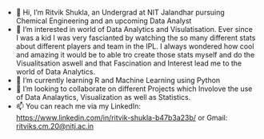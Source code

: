 - 👋 Hi, I’m Ritvik Shukla, an Undergrad at NIT Jalandhar pursuing Chemical Engineering and an upcoming Data Analyst
- 👀 I’m interested in world of Data Analytics and Visulatisation. Ever since I was a kid I was very fascianted by watching the so many different stats about different players and team in the IPL. 
 I always wondered how cool and amazing it would be to able tro create those stats myself and do the Visualitsation aswell and that Fascination and Interest lead me to the world of Data Analytics.
- 🌱 I’m currently learning R and Machine Learning using Python
- 💞️ I’m looking to collaborate on different Projects which Involove the use of Data Analaytics, Visualization as well as Statistics. 
- 📫 You can reach me via my LinkedIn: https://www.linkedin.com/in/ritvik-shukla-b47b3a23b/ 
or Gmail: ritviks.cm.20@nitj.ac.in

<!---
Ritvik23Shukla/Ritvik23Shukla is a ✨ special ✨ repository because its `README.md` (this file) appears on your GitHub profile.
You can click the Preview link to take a look at your changes.
--->
